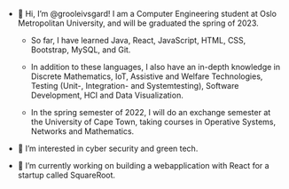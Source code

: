 - 👋 Hi, I’m @grooleivsgard! I am a Computer Engineering student at Oslo Metropolitan University, and will be graduated the spring of 2023. 
    - So far, I have learned Java, React, JavaScript, HTML, CSS, Bootstrap, MySQL, and Git.
    - In addition to these languages, I also have an in-depth knowledge in Discrete Mathematics, IoT, Assistive and Welfare Technologies, Testing (Unit-, Integration- and Systemtesting),                Software Development, HCI and Data Visualization. 

    - In the spring semester of 2022, I will do an exchange semester at the University of Cape Town, taking courses in Operative Systems, Networks and Mathematics. 
   
- 👀 I’m interested in cyber security and green tech. 
- 🌱 I’m currently working on building a webapplication with React for a startup called SquareRoot. 


<!---
grooleivsgard/grooleivsgard is a ✨ special ✨ repository because its `README.md` (this file) appears on your GitHub profile.
You can click the Preview link to take a look at your changes.
--->
